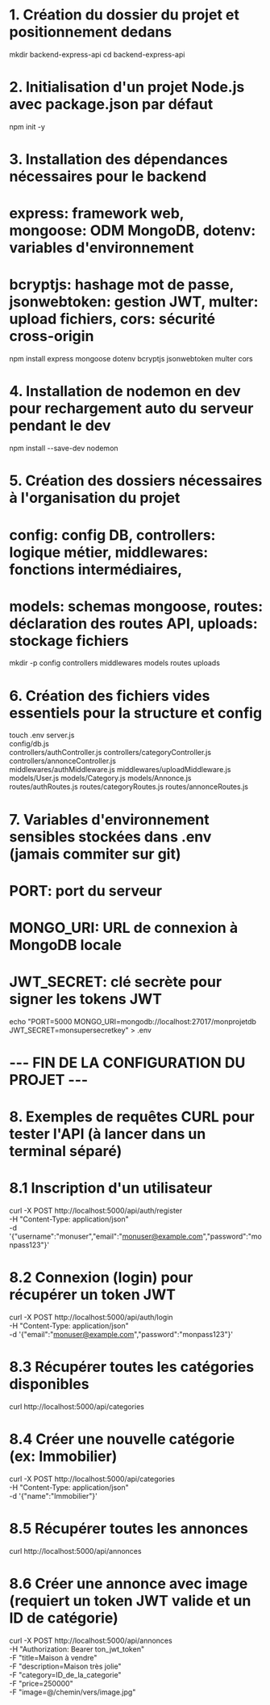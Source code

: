 # 1. Création du dossier du projet et positionnement dedans
mkdir backend-express-api
cd backend-express-api

# 2. Initialisation d'un projet Node.js avec package.json par défaut
npm init -y

# 3. Installation des dépendances nécessaires pour le backend
# express: framework web, mongoose: ODM MongoDB, dotenv: variables d'environnement
# bcryptjs: hashage mot de passe, jsonwebtoken: gestion JWT, multer: upload fichiers, cors: sécurité cross-origin
npm install express mongoose dotenv bcryptjs jsonwebtoken multer cors

# 4. Installation de nodemon en dev pour rechargement auto du serveur pendant le dev
npm install --save-dev nodemon

# 5. Création des dossiers nécessaires à l'organisation du projet
# config: config DB, controllers: logique métier, middlewares: fonctions intermédiaires,
# models: schemas mongoose, routes: déclaration des routes API, uploads: stockage fichiers
mkdir -p config controllers middlewares models routes uploads

# 6. Création des fichiers vides essentiels pour la structure et config
touch .env server.js \
      config/db.js \
      controllers/authController.js controllers/categoryController.js controllers/annonceController.js \
      middlewares/authMiddleware.js middlewares/uploadMiddleware.js \
      models/User.js models/Category.js models/Annonce.js \
      routes/authRoutes.js routes/categoryRoutes.js routes/annonceRoutes.js

# 7. Variables d'environnement sensibles stockées dans .env (jamais commiter sur git)
# PORT: port du serveur
# MONGO_URI: URL de connexion à MongoDB locale
# JWT_SECRET: clé secrète pour signer les tokens JWT
echo "PORT=5000
MONGO_URI=mongodb://localhost:27017/monprojetdb
JWT_SECRET=monsupersecretkey" > .env

# --- FIN DE LA CONFIGURATION DU PROJET ---

# 8. Exemples de requêtes CURL pour tester l'API (à lancer dans un terminal séparé)

# 8.1 Inscription d'un utilisateur
curl -X POST http://localhost:5000/api/auth/register \
-H "Content-Type: application/json" \
-d '{"username":"monuser","email":"monuser@example.com","password":"monpass123"}'

# 8.2 Connexion (login) pour récupérer un token JWT
curl -X POST http://localhost:5000/api/auth/login \
-H "Content-Type: application/json" \
-d '{"email":"monuser@example.com","password":"monpass123"}'

# 8.3 Récupérer toutes les catégories disponibles
curl http://localhost:5000/api/categories

# 8.4 Créer une nouvelle catégorie (ex: Immobilier)
curl -X POST http://localhost:5000/api/categories \
-H "Content-Type: application/json" \
-d '{"name":"Immobilier"}'

# 8.5 Récupérer toutes les annonces
curl http://localhost:5000/api/annonces

# 8.6 Créer une annonce avec image (requiert un token JWT valide et un ID de catégorie)
curl -X POST http://localhost:5000/api/annonces \
-H "Authorization: Bearer ton_jwt_token" \
-F "title=Maison à vendre" \
-F "description=Maison très jolie" \
-F "category=ID_de_la_categorie" \
-F "price=250000" \
-F "image=@/chemin/vers/image.jpg"
